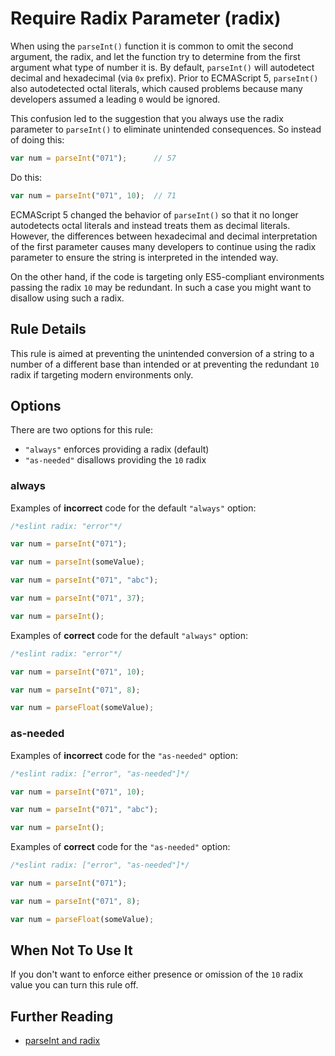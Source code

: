 # Require Radix Parameter (radix)

When using the `parseInt()` function it is common to omit the second argument, the radix, and let the function try to determine from the first argument what type of number it is. By default, `parseInt()` will autodetect decimal and hexadecimal (via `0x` prefix). Prior to ECMAScript 5, `parseInt()` also autodetected octal literals, which caused problems because many developers assumed a leading `0` would be ignored.

This confusion led to the suggestion that you always use the radix parameter to `parseInt()` to eliminate unintended consequences. So instead of doing this:

```js
var num = parseInt("071");      // 57
```

Do this:

```js
var num = parseInt("071", 10);  // 71
```

ECMAScript 5 changed the behavior of `parseInt()` so that it no longer autodetects octal literals and instead treats them as decimal literals. However, the differences between hexadecimal and decimal interpretation of the first parameter causes many developers to continue using the radix parameter to ensure the string is interpreted in the intended way.

On the other hand, if the code is targeting only ES5-compliant environments passing the radix `10` may be redundant. In such a case you might want to disallow using such a radix.

## Rule Details

This rule is aimed at preventing the unintended conversion of a string to a number of a different base than intended or at preventing the redundant `10` radix if targeting modern environments only.

## Options

There are two options for this rule:

* `"always"` enforces providing a radix (default)
* `"as-needed"` disallows providing the `10` radix

### always

Examples of **incorrect** code for the default `"always"` option:

```js
/*eslint radix: "error"*/

var num = parseInt("071");

var num = parseInt(someValue);

var num = parseInt("071", "abc");

var num = parseInt("071", 37);

var num = parseInt();
```

Examples of **correct** code for the default `"always"` option:

```js
/*eslint radix: "error"*/

var num = parseInt("071", 10);

var num = parseInt("071", 8);

var num = parseFloat(someValue);
```

### as-needed

Examples of **incorrect** code for the `"as-needed"` option:

```js
/*eslint radix: ["error", "as-needed"]*/

var num = parseInt("071", 10);

var num = parseInt("071", "abc");

var num = parseInt();
```

Examples of **correct** code for the `"as-needed"` option:

```js
/*eslint radix: ["error", "as-needed"]*/

var num = parseInt("071");

var num = parseInt("071", 8);

var num = parseFloat(someValue);
```

## When Not To Use It

If you don't want to enforce either presence or omission of the `10` radix value you can turn this rule off.

## Further Reading

* [parseInt and radix](https://davidwalsh.name/parseint-radix)

